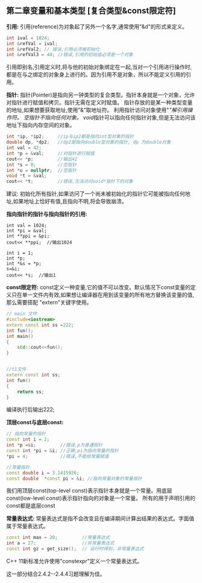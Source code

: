 ## 第二章变量和基本类型 [复合类型&const限定符]

__引用:__
引用(reference)为对象起了另外一个名字,通常使用"&d"的形式来定义。

```c++
int ival = 1024;
int &refVal = ival;
int &refVal2; // 错误,引用必须被初始化
int &refVal3 = 44; //错误,引用的初始值必须是一个对象
```
引用即别名,引用定义时,将与他的初始对象绑定在一起,当对一个引用进行操作时,都是在与之绑定的对象身上进行的。因为引用不是对象，所以不能定义引用的引用。

__指针:__
指针(Pointer)是指向另一钟类型的复合类型。指针本身就是一个对象，允许对指针进行赋值和拷贝。指针无需在定义时赋值。
指针存放的是某一种类型变量的地址,如果想要获取地址,使用"&"取地址符。
利用指针访问对象使用"*"解引用操作符。
空指针不指向任何对象。
void*指针可以指向任何指针对象,但是无法访问该地址下指向内存空间的对象。

```c++
int *ip, *ip2;     //ip与ip2都是指向int型对象的指针
double dp, *dp2;   //dp2是指向double型对象的指针, dp 为double对象
int val = 42;
int *p = &val;     //对指针进行赋值
cout<< *p;         //输出42
int *s = 0;        //空指针
int *u = nullptr;  //空指针
void *t = &val;
cout<< *t;         //错误,无法访问void*指针下的对象
```
建议: 初始化所有指针,如果访问了一个尚未被初始化的指针它可能被指向任何地址,如果地址上恰好有值,且指向不明,将会导致崩溃。

__指向指针的指针与指向指针的引用:__
```c+++
int val = 1024;
int *pi = &val;
int **ppi = &pi;
cout<< **ppi;  //输出1024

int i = 1;
int *p;
int *&s = *p;
s=&i;
cout<< *s;  //输出1
```

__const限定符:__
const定义一种变量,它的值不可以改变。默认情况下const变量的定义只在单一文件内有效,如果想让编译器在用到该变量的所有地方替换该变量的值,那么需要搭配
"extern"关键字使用。

```c++
// main 文件
#include<iostream>
extern const int ss =222;
int fun();
int main()
{
    std::cout<<fun();
}


//t1文件
extern const int ss;
int fun()
{
    return ss;
}
```
编译执行后输出222;

__顶层const与底层const:__
```c++
// 指向常量的指针
const int i = 2;
int *p =&i;         //错误,p为普通指针
const int *pi = &i; //正确,pi为指向常量的指针
*pi = 4;            //错误,不能给常量赋值

//常量指针
const double i = 3.1415926;
const double  *const pi = &i; //指向常量对象的常量指针
```
我们用顶层const(top-level const)表示指针本身就是一个常量。用底层const(low-level const)表示指针指向的对象是一个常量。
所有的用于声明引用的const都是底层const

__常量表达式:__
常量表达式是指不会改变且在编译期间计算出结果的表达式。字面值属于常量表达式。
```c++
const int max = 20;         //常量表达式
int a = 27;                 //非常量表达式
const int gz = get_size();  // 运行时得到，非常量表达式
```
C++ 11新标准允许使用"constexpr"定义一个常量表达式。

这一部分结合2.4.2--2.4.4习题理解为佳。
